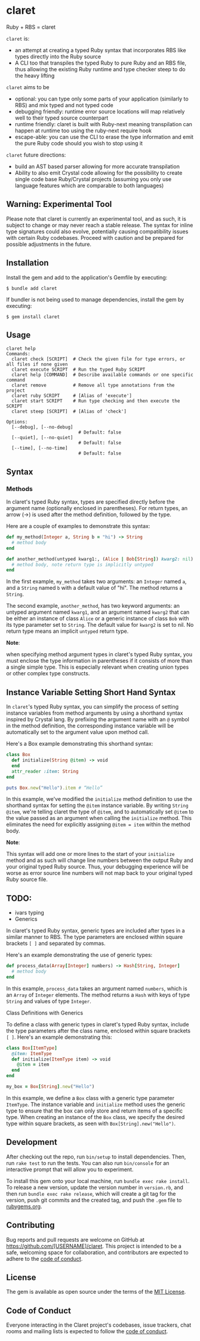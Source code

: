 # claret

Ruby + RBS = claret


`claret` is:

-   an attempt at creating a typed Ruby syntax that incorporates RBS like types directly into the Ruby source
-   A CLI too that transpiles the typed Ruby to pure Ruby and an RBS file, thus allowing the existing Ruby runtime and type checker steep to do the heavy lifting



`claret` aims to be

-   optional: you can type only some parts of your application (similarly to RBS) and mix typed and not typed code
-   debugging friendly: runtime error source locations will map relatively well to their typed source counterpart
-   runtime friendly: claret is built with Ruby-next meaning transpilation can happen at runtime too using the ruby-next require hook
-   escape-able: you can use the CLI to erase the type information and emit the pure Ruby code should you wish to stop using it



`claret` future directions:

-   build an AST based parser allowing for more accurate transpilation
-   Ability to also emit Crystal code allowing for the possibility to create single code base Ruby/Crystal projects (assuming you only use language features which are comparable to both languages)



## Warning: Experimental Tool

Please note that claret is currently an experimental tool, and as such, it is subject to change or may never reach a stable release. The syntax for inline type signatures could also evolve, potentially causing compatibility issues with certain Ruby codebases. Proceed with caution and be prepared for possible adjustments in the future.



## Installation

Install the gem and add to the application's Gemfile by executing:

    $ bundle add claret

If bundler is not being used to manage dependencies, install the gem by executing:

    $ gem install claret

## Usage

```
claret help
Commands:
  claret check [SCRIPT]  # Check the given file for type errors, or all files if none given
  claret execute SCRIPT  # Run the typed Ruby SCRIPT
  claret help [COMMAND]  # Describe available commands or one specific command
  claret remove          # Remove all type annotations from the project
  claret ruby SCRIPT     # [Alias of 'execute']
  claret start SCRIPT    # Run type checking and then execute the SCRIPT
  claret steep [SCRIPT]  # [Alias of 'check']

Options:
  [--debug], [--no-debug]  
                           # Default: false
  [--quiet], [--no-quiet]  
                           # Default: false
  [--time], [--no-time]    
                           # Default: false
```

## Syntax


### Methods

In claret's typed Ruby syntax, types are specified directly before the argument name (optionally enclosed in parentheses). 
For return types, an arrow (->) is used after the method definition, followed by the type.

Here are a couple of examples to demonstrate this syntax:

```ruby
def my_method(Integer a, String b = "hi") -> String
  # method body
end

def another_method(untyped kwarg1:, (Alice | Bob[String]) kwarg2: nil)
  # method body, note return type is implicitly untyped
end
```

In the first example, `my_method` takes two arguments: an `Integer` named `a`, and a `String` named `b` with a 
default value of "hi". The method returns a `String`.

The second example, `another_method`, has two keyword arguments: an untyped argument named `kwarg1`, and 
an argument named `kwarg2` that can be either an instance of class `Alice` or a generic instance of class 
`Bob` with its type parameter set to `String`. The default value for `kwarg2` is set to nil. 
No return type means an implicit `untyped` return type.

**Note**:

when specifying method argument types in claret's typed Ruby syntax, you must enclose the type information in
parentheses if it consists of more than a single simple type. This is especially relevant when creating 
union types or other complex type constructs.

## Instance Variable Setting Short Hand Syntax

In `claret`'s typed Ruby syntax, you can simplify the process of setting instance variables from method arguments by
using a shorthand syntax inspired by Crystal lang. By prefixing the argument name with an `@` symbol in the 
method definition, the corresponding instance variable will be automatically set to the argument value upon 
method call.

Here's a Box example demonstrating this shorthand syntax:

```ruby
class Box
  def initialize(String @item) -> void
  end
  attr_reader :item: String
end

puts Box.new("Hello").item # “Hello”
```

In this example, we've modified the `initialize` method definition to use the shorthand syntax for setting 
the `@item` instance variable. By writing `String @item`, we're telling claret the type of `@item`, and to 
automatically set `@item` to the value passed as an argument when calling the `initialize` method. This 
eliminates the need for explicitly assigning `@item = item` within the method body.

**Note**:

This syntax will add one or more lines to the start of your `initialize` method and as such will
change line numbers between the output Ruby and your original typed Ruby source. Thus, your debugging 
experience will be worse as error source line numbers will not map back to your original typed Ruby source file.


## TODO: 

- ivars typing
- Generics

In claret's typed Ruby syntax, generic types are included after types in a similar manner to RBS. The type parameters are enclosed within square brackets `[ ]` and separated by commas.&#x20;

Here's an example demonstrating the use of generic types:

```ruby
def process_data(Array[Integer] numbers) -> Hash[String, Integer]
  # method body
end
```

In this example, `process_data` takes an argument named `numbers`, which is an `Array` of `Integer` elements. The method returns a `Hash` with keys of type `String` and values of type `Integer`.


Class Definitions with Generics

To define a class with generic types in claret's typed Ruby syntax, include the type parameters after the class name, enclosed within square brackets `[ ]`. Here's an example demonstrating this:

```ruby
class Box[ItemType]
  @item: ItemType
  def initialize(ItemType item) -> void
    @item = item
  end
end

my_box = Box[String].new("Hello")
```

In this example, we define a `Box` class with a generic type parameter `ItemType`. The instance variable and `initialize` method uses the generic type to ensure that the box can only store and return items of a specific type. When creating an instance of the `Box` class, we specify the desired type within square brackets, as seen with `Box[String].new("Hello")`.


## Development

After checking out the repo, run `bin/setup` to install dependencies. Then, run `rake test` to run the tests. You can also run `bin/console` for an interactive prompt that will allow you to experiment.

To install this gem onto your local machine, run `bundle exec rake install`. To release a new version, update the version number in `version.rb`, and then run `bundle exec rake release`, which will create a git tag for the version, push git commits and the created tag, and push the `.gem` file to [rubygems.org](https://rubygems.org).

## Contributing

Bug reports and pull requests are welcome on GitHub at https://github.com/[USERNAME]/claret. This project is intended to be a safe, welcoming space for collaboration, and contributors are expected to adhere to the [code of conduct](https://github.com/[USERNAME]/claret/blob/master/CODE_OF_CONDUCT.md).

## License

The gem is available as open source under the terms of the [MIT License](https://opensource.org/licenses/MIT).

## Code of Conduct

Everyone interacting in the Claret project's codebases, issue trackers, chat rooms and mailing lists is expected to follow the [code of conduct](https://github.com/[USERNAME]/claret/blob/master/CODE_OF_CONDUCT.md).
